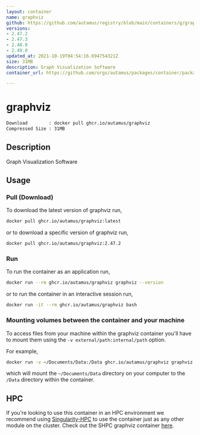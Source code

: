```yaml
---
layout: container
name: graphviz
github: https://github.com/autamus/registry/blob/main/containers/g/graphviz/spack.yaml
versions:
- 2.47.2
- 2.47.3
- 2.48.0
- 2.49.0
updated_at: 2021-10-19T04:54:16.694754321Z
size: 31MB
description: Graph Visualization Software
container_url: https://github.com/orgs/autamus/packages/container/package/graphviz

---
```

# graphviz
```bash 
Download        : docker pull ghcr.io/autamus/graphviz
Compressed Size : 31MB
```

## Description
Graph Visualization Software

## Usage
### Pull (Download)
To download the latest version of graphviz run,

```bash
docker pull ghcr.io/autamus/graphviz:latest
```

or to download a specific version of graphviz run,

```bash
docker pull ghcr.io/autamus/graphviz:2.47.2
```
### Run
To run the container as an application run,
```bash
docker run --rm ghcr.io/autamus/graphviz graphviz --version
```

or to run the container in an interactive session run,
```bash
docker run -it --rm ghcr.io/autamus/graphviz bash
```

### Mounting volumes between the container and your machine
To access files from your machine within the graphviz container you'll have to mount them using the `-v external/path:internal/path` option.

For example,
```bash
docker run -v ~/Documents/Data:/Data ghcr.io/autamus/graphviz graphviz /Data/myData.csv
```
which will mount the `~/Documents/Data` directory on your computer to the `/Data` directory within the container.

## HPC
If you're looking to use this container in an HPC environment we recommend using [Singularity-HPC](https://singularity-hpc.readthedocs.io) to use the container just as any other module on the cluster. Check out the SHPC graphviz container [here](https://singularityhub.github.io/singularity-hpc/r/ghcr.io-autamus-graphviz/).